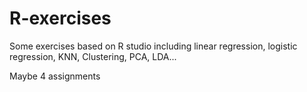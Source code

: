# R-exercises
Some exercises based on R studio including linear regression, logistic regression, KNN, Clustering, PCA, LDA...

Maybe 4 assignments
